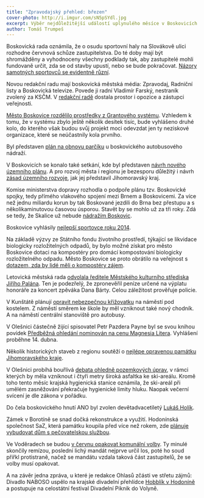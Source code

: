 ```yaml
---
title: "Zpravodajský přehled: březen"
cover-photo: http://i.imgur.com/sN5pSYdl.jpg
excerpt: Výběr nejdůležitější událostí uplynulého měsíce v Boskovicích a okolí podle redakce Ohlasů. Přečtěte si stručný zpravodajský přehled toho nejpodstatnějšího, co se v březnu na Boskovicku událo.
author: Tomáš Trumpeš
---
```


Boskovická rada oznámila, že o osudu sportovní haly na Slovákově ulici rozhodne červnová schůze zastupitelstva. Do té doby mají být shromážděny a vyhodnoceny všechny podklady tak, aby zastupitelé mohli fundovaně určit, zda se od stavby upustí, nebo se bude pokračovat. [Názory samotných sportovců se evidentně různí](/clanky/2015/03/anketa-sportovni-hala.html).

Novou redakční radu mají boskovická městská média:  Zpravodaj, Radniční listy a Boskovická televize. Povede ji radní Vladimír Farský, nestraník zvolený za KSČM. V [redakční radě](http://boskovice.cz/VismoOnline_ActionScripts/File.ashx?id_org=832&id_dokumenty=25203) dostala prostor i opozice a zástupci veřejnosti.

[Město Boskovice rozdělilo prostředky z Grantového systému](http://boskovice.cz/VismoOnline_ActionScripts/File.ashx?id_org=832&id_dokumenty=25249). Vzhledem k tomu, že v systému zbylo ještě několik desítek tisíc, bude vyhlášeno druhé kolo, do kterého však budou svůj projekt moci odevzdat jen ty neziskové organizace, které se neúčastnily kola prvního.

Byl představen [plán na obnovu parčíku](/clanky/2015/03/regenerace-parku.html) u boskovického autobusového nádraží.

V Boskovicích se konalo také setkání, kde byl představen [návrh nového územního plánu](/clanky/2015/03/novy-uzemni-plan.html). A pro rozvoj města i regionu je bezesporu důležitý i návrh [zásad územního rozvoje](http://www.kr-jihomoravsky.cz/Default.aspx?ID=246347&TypeID=2), jak jej představil Jihomoravský kraj.

Komise ministerstva dopravy rozhodla o podpoře plánu tzv. Boskovické spojky, tedy přímého vlakového spojení mezi Brnem a Boskovicemi. Za více než jednu miliardu korun by tak Boskované jezdili do Brna bez přestupu a s několikaminutovou časovou úsporou. Stavět by se mohlo už za tři roky. Zdá se tedy, že Skalice už nebude [nádražím Boskovic](/clanky/2015/03/skalice-nadrazim-boskovic.html).

Boskovice vyhlásily [nejlepší sportovce roku 2014](http://www.boskovice.cz/boskovice-znaji-nejlepsi-sportovce-za-rok-2014/d-25197/p1=1019).

Na základě výzvy ze Státního fondu životního prostředí, týkající se likvidace biologicky rozložitelných odpadů, by bylo možné získat pro město Boskovice dotaci na kompostéry pro domácí kompostování biologicky rozložitelného odpadu. Město Boskovice se proto obrátilo na veřejnost s [dotazem, zda by lidé měli o kompostéry zájem](http://boskovice.cz/vismo/dokumenty2.asp?id_org=832&id=25121&n=meli-byste-zajem-o-komposter-zdarma&query=kompost%C3%A9ry).

Letovická městská rada [odvolala ředitele Městského kulturního střediska Jiřího Palána](http://blanensky.denik.cz/zpravy_region/letovicka-rada-odvolala-sefa-kultury-palana-kvuli-udajne-zpronevere-60-tisic-20150326.html). Ten je podezřelý, že zpronevěřil peníze určené na výplatu honoráře za koncert zpěváka Dana Bárty. Celou záležitost prověřuje policie.

V Kunštátě plánují [opravit nebezpečnou křižovatku](http://blanensky.denik.cz/zpravy_region/konec-nebezpeci-v-kunstatu-prestavi-problematickou-krizovatku-pod-kostelem-20150326.html) na náměstí pod kostelem. Z náměstí směrem ke škole by měl vzniknout také nový chodník. A na náměstí centrální stanoviště pro autobusy.

V Olešnici částečně žijící spisovatel Petr Pazdera Payne byl se svou knihou povídek [Předběžná ohledání nominován na cenu Magnesia Litera](http://www.magnesia-litera.cz/). Vyhlášení proběhne 14. dubna.

Několik historických staveb z regionu soutěží o [nejlépe opravenou památku Jihomoravského kraje](http://www.kr-jihomoravsky.cz/pamatky/).

V Olešnici probíhá bouřlivá [debata ohledně pozemkových úprav](/clanky/2015/03/olesnicka-asfaltka.html), v rámci kterých by měla vzniknout i čtyři metry široká asfaltka ke ski-areálu. Kromě toho tento měsíc krajská hygienická stanice oznámila, že ski-areál při umělém zasněžování překračuje hygienické limity hluku. Naopak večerní svícení je dle zákona v pořádku.

Do čela boskovického hnutí ANO byl zvolen devětadvacetiletý [Lukáš Holík](https://www.facebook.com/holik.lukas).

Zámek v Borotíně se snad dočká rekonstrukce a využití. Hodonínská společnost SaZ, která památku koupila před více než rokem, zde [plánuje vybudovat dům s pečovatelskou službou](http://blanensky.denik.cz/zpravy_region/zamek-bude-nejspis-slouzit-duchodcum-majitel-jej-chce-na-jare-zacit-opravovat-20150311.html).

Ve Voděradech se budou [v červnu opakovat komunální volby](http://www.voderady.cz/dokumenty/uds_volby_do_zastupitelstev_2015.pdf). Ty minulé skončily remízou, poslední lichý mandát nejprve určil los, poté ho soud přiřkl protistraně, načež se mandátu vzdala taková část zastupitelů, že se volby musí opakovat.

A na závěr jedna zpráva, u které je redakce Ohlasů zčásti ve střetu zájmů: Divadlo NABOSO uspělo na krajské divadelní přehlídce [Hobblík v Hodoníně](http://www.dkhodonin.eu/cs/hobblik-a-mumraj-2015) a postupuje na celostátní festival Divadelní Piknik do Volyně.